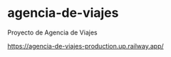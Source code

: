 # agencia-de-viajes
Proyecto de Agencia de Viajes


https://agencia-de-viajes-production.up.railway.app/
